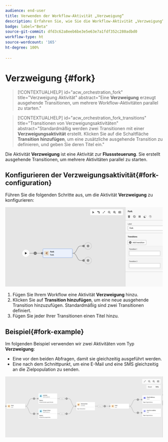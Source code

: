 ```yaml
---
audience: end-user
title: Verwenden der Workflow-Aktivität „Verzweigung“
description: Erfahren Sie, wie Sie die Workflow-Aktivität „Verzweigung“ verwenden.
badge: label="Beta"
source-git-commit: dfd3c62a8eeb6be3e5e63e7a1fdf352c280adbd0
workflow-type: ht
source-wordcount: '165'
ht-degree: 100%

---
```



# Verzweigung {#fork}

>[!CONTEXTUALHELP]
>id="acw_orchestration_fork"
>title="Verzweigung  Aktivität"
>abstract="Eine **Verzweigung** erzeugt ausgehende Transitionen, um mehrere Workflow-Aktivitäten parallel zu starten."


>[!CONTEXTUALHELP]
>id="acw_orchestration_fork_transitions"
>title="Transitionen von Verzweigungsaktivitäten"
>abstract="Standardmäßig werden zwei Transitionen mit einer **Verzweigungsaktivität** erstellt. Klicken Sie auf die Schaltfläche **Transition hinzufügen**, um eine zusätzliche ausgehende Transition zu definieren, und geben Sie deren Titel ein."

Die Aktivität **Verzweigung** ist eine Aktivität zur **Flusssteuerung**. Sie erstellt ausgehende Transitionen, um mehrere Aktivitäten parallel zu starten.

## Konfigurieren der Verzweigungsaktivität{#fork-configuration}

Führen Sie die folgenden Schritte aus, um die Aktivität **Verzweigung** zu konfigurieren:

![](../assets/workflow-fork.png)

1. Fügen Sie Ihrem Workflow eine Aktivität **Verzweigung** hinzu.
1. Klicken Sie auf **Transition hinzufügen**, um eine neue ausgehende Transition hinzuzufügen. Standardmäßig sind zwei Transitionen definiert.
1. Fügen Sie jeder Ihrer Transitionen einen Titel hinzu.

## Beispiel{#fork-example}

Im folgenden Beispiel verwenden wir zwei Aktivitäten vom Typ **Verzweigung**:

* Eine vor den beiden Abfragen, damit sie gleichzeitig ausgeführt werden.
* Eine nach dem Schnittpunkt, um eine E-Mail und eine SMS gleichzeitig an die Zielpopulation zu senden.

![](../assets/workflow-fork-example.png)

